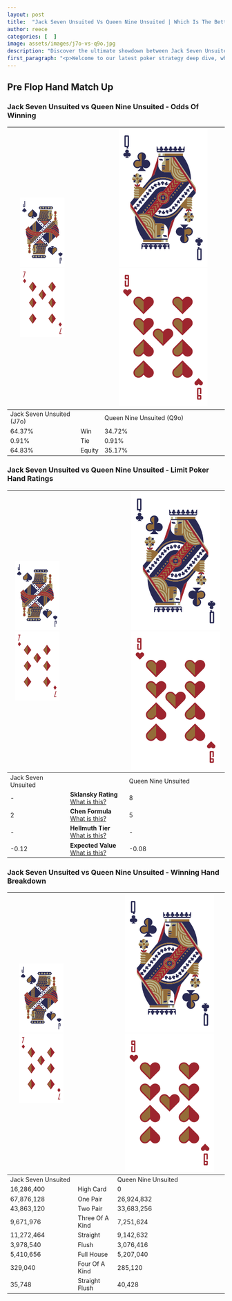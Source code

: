```yaml
---
layout: post
title:  "Jack Seven Unsuited Vs Queen Nine Unsuited | Which Is The Better Hand In Poker? A Complete Guide"
author: reece
categories: [  ]
image: assets/images/j7o-vs-q9o.jpg
description: "Discover the ultimate showdown between Jack Seven Unsuited and Queen Nine Unsuited in poker! Uncover the odds, strategies, and scenarios where one hand triumphs over the other. Get ready to up your poker game with this thrilling analysis."
first_paragraph: "<p>Welcome to our latest poker strategy deep dive, where we're pitting two distinct hands against each other in a high-stakes showdown: Jack Seven Unsuited vs Queen Nine Unsuited.</p><p>In the dynamic world of poker, every decision counts, and knowing which hand holds the upper hand is key to your success at the table.</p><p>In this article, we'll dissect these two hands, explore the scenarios where one dominates the other, and equip you with the knowledge to make strategic choices that can tip the odds in your favor.</p><p>Get ready to unravel the intriguing dynamics of these poker hands and elevate your game to new heights.</p>"
---
```




[comment]: # (sp0)

## Pre Flop Hand Match Up

<div class="table hand-ratings" markdown="1"> 



### Jack Seven Unsuited vs Queen Nine Unsuited - Odds Of Winning


    
| ![image info](assets/images/hand1/J.png) ![image info](assets/images/hand1/7o.png) |  | ![image info](assets/images/hand2/Q.png) ![image info](assets/images/hand2/9o.png) |
| -------- | -------- | -------- |
| Jack Seven Unsuited (J7o) |  | Queen Nine Unsuited (Q9o) |
| 64.37% | Win | 34.72% |
| 0.91% | Tie | 0.91% |
| 64.83% | Equity | 35.17% |




[comment]: # (sp1)



### Jack Seven Unsuited vs Queen Nine Unsuited - Limit Poker Hand Ratings


    
| ![image info](assets/images/hand1/J.png) ![image info](assets/images/hand1/7o.png) |  | ![image info](assets/images/hand2/Q.png) ![image info](assets/images/hand2/9o.png) |
| -------- | -------- | -------- |
| Jack Seven Unsuited |  | Queen Nine Unsuited |
| - | **Sklansky Rating** [What is this?](/sklansky-rating-explained) | 8 |
| 2 | **Chen Formula** [What is this?](/chen-formula-explained) | 5 |
| - | **Hellmuth Tier** [What is this?](/Hellmuth-tier-explained) | - |
| -0.12 | **Expected Value** [What is this?](/expected-value-explained) | -0.08 |




[comment]: # (sp2)



### Jack Seven Unsuited vs Queen Nine Unsuited - Winning Hand Breakdown


    
| ![image info](assets/images/hand1/J.png) ![image info](assets/images/hand1/7o.png) |  | ![image info](assets/images/hand2/Q.png) ![image info](assets/images/hand2/9o.png) |
| -------- | -------- | -------- |
| Jack Seven Unsuited |  | Queen Nine Unsuited |
| 16,286,400 | High Card | 0 |
| 67,876,128 | One Pair | 26,924,832 |
| 43,863,120 | Two Pair | 33,683,256 |
| 9,671,976 | Three Of A Kind | 7,251,624 |
| 11,272,464 | Straight | 9,142,632 |
| 3,978,540 | Flush | 3,076,416 |
| 5,410,656 | Full House | 5,207,040 |
| 329,040 | Four Of A Kind | 285,120 |
| 35,748 | Straight Flush | 40,428 |




[comment]: # (sp3)



</div>

[comment]: # (sp4)



[comment]: # (sp5)

